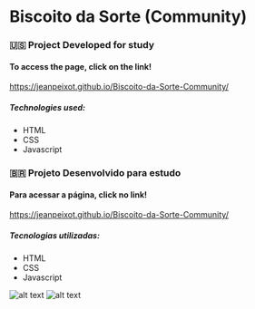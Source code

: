 # Biscoito da Sorte (Community)


### 🇺🇸 Project Developed for study

#### To access the page, click on the link!

https://jeanpeixot.github.io/Biscoito-da-Sorte-Community/

##### Technologies used:

- HTML
- CSS
- Javascript

### 🇧🇷 Projeto Desenvolvido para estudo

#### Para acessar a página, click no link!

https://jeanpeixot.github.io/Biscoito-da-Sorte-Community/

##### Tecnologias utilizadas: 

- HTML
- CSS
- Javascript



![alt text](https://github.com/JeanPeixot/Biscoito-da-Sorte-Community-/blob/main/docs/images/ClosedFortuneCookie.png)
![alt text](https://github.com/JeanPeixot/Biscoito-da-Sorte-Community-/blob/main/docs/images/OpenFortuneCookie.png)


